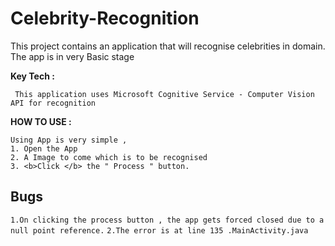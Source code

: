 # Celebrity-Recognition

<p>This project contains an application that will recognise celebrities in domain.
The app is in very Basic stage</p>

<b>Key Tech : </b><p>``` This application uses Microsoft Cognitive Service - Computer Vision API for recognition``` </p>

<b>HOW TO USE : </b>

<p>

```Using App is very simple ,```<br>
```1. Open the App ```<br>
```2. A Image to come which is to be recognised``` <br>
```3. <b>Click </b> the " Process " button.```<br>
</p>

<b><h2>Bugs</h2></b>

```1.On clicking the process button , the app gets forced closed due to a null point reference.```
```2.The error is at line 135 .MainActivity.java```

